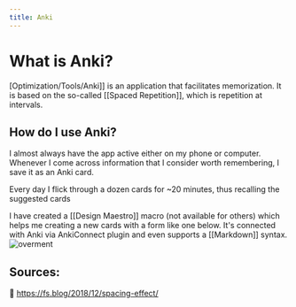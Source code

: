 ```yaml
---
title: Anki
---
```


# What is Anki?

[Optimization/Tools/Anki]] is an application that facilitates memorization. It is based on the so-called [[Spaced Repetition]], which is repetition at intervals.

## How do I use Anki?

I almost always have the app active either on my phone or computer. Whenever I come across information that I consider worth remembering, I save it as an Anki card.

Every day I flick through a dozen cards for ~20 minutes, thus recalling the suggested cards

I have created a [[Design Maestro]] macro (not available for others) which helps me creating a new cards with a form like one below. It's connected with Anki via AnkiConnect plugin and even supports a [[Markdown]] syntax.  
![overment](https://space.overment.com/Screen-Shot-2022-08-28-11-30-42-k10vw/Screen-Shot-2022-08-28-11-30-42.png)
## Sources: 
🔗 https://fs.blog/2018/12/spacing-effect/
